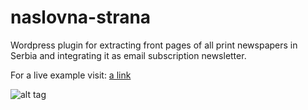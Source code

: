 naslovna-strana
===============

Wordpress plugin for extracting front pages of all print newspapers in Serbia and integrating it as email subscription newsletter.

For a live example visit: [a link](http://naslovnastrana.com)


![alt tag](http://i.imgur.com/xF1hlc2.png)
